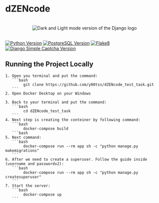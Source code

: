 # dZENcode

<br>

<div align="center">
<picture>
  <source media="(prefers-color-scheme: dark)" srcset="./assets/django-logo-negative.svg">
  <img alt="Dark and Light mode version of the Django logo" src="./assets/django-logo-positive.svg">
</picture>
</div>

<br>

[![Python Version](https://img.shields.io/badge/Python-3.9-blue.svg)](https://www.python.org/downloads/release/python-390/)
[![PostgreSQL Version](https://img.shields.io/badge/PostgreSQL-13-green.svg)](https://www.postgresql.org/docs/13/release-13-2.html)
[![Flake8](https://img.shields.io/badge/Flake8-Check%20Code-yellow.svg)](https://flake8.pycqa.org/)
[![Django Simple Captcha Version](https://img.shields.io/badge/Django%20Simple%20Captcha-0.6-orange.svg)](https://django-simple-captcha.readthedocs.io/en/latest/)


## Running the Project Locally

~~~~~~~~
1. Open you terminal and put the command:
   ```bash
        git clone https://github.com/y00tss/dZENcode_test_task.git
   ```
2. Open Docker Desktop on your Windows

3. Back to your terminal and put the command:
   ```bash
        cd dZENcode_test_task
   ```
4. Next step is creating the conteiner by following command:
   ```bash
        docker-compose build
   ```bash
5. Next command:
   ```bash
        docker-compose run --rm app sh -c "python manage.py makemigrations"
   ```
6. After we need to create a superuser. Follow the guide inside (username and passwordx2):
   ```bash
        docker-compose run --rm app sh -c "python manage.py createsuperuser"
   ```
7. Start the server:
   ```bash
        docker-compose up
   ```
